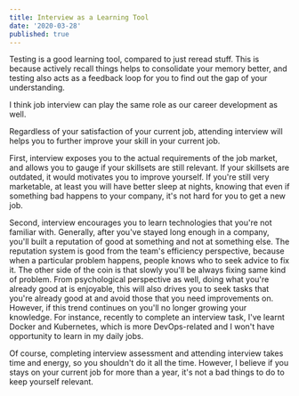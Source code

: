 ```yaml
---
title: Interview as a Learning Tool
date: '2020-03-28'
published: true
---
```


Testing is a good learning tool, compared to just reread stuff. This is because actively recall things helps to consolidate your memory better, and testing also acts as a feedback loop for you to find out the gap of your understanding.

I think job interview can play the same role as our career development as well.

Regardless of your satisfaction of your current job, attending interview will helps you to further improve your skill in your current job.

First, interview exposes you to the actual requirements of the job market, and allows you to gauge if your skillsets are still relevant. If your skillsets are outdated, it would motivates you to improve yourself. If you're still very marketable, at least you will have better sleep at nights, knowing that even if something bad happens to your company, it's not hard for you to get a new job.

Second, interview encourages you to learn technologies that you're not familiar with. Generally, after you've stayed long enough in a company, you'll built a reputation of good at something and not at something else. The reputation system is good from the team's efficiency perspective, because when a particular problem happens, people knows who to seek advice to fix it. The other side of the coin is that slowly you'll be always fixing same kind of problem. From psychological perspective as well, doing what you're already good at is enjoyable, this will also drives you to seek tasks that you're already good at and avoid those that you need improvements on. However, if this trend continues on you'll no longer growing your knowledge. For instance, recently to complete an interview task, I've learnt Docker and Kubernetes, which is more DevOps-related and I won't have opportunity to learn in my daily jobs.

Of course, completing interview assessment and attending interview takes time and energy, so you shouldn't do it all the time. However, I believe if you stays on your current job for more than a year, it's not a bad things to do to keep yourself relevant.
